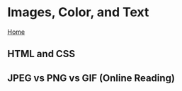 # Images, Color, and Text

[Home](../index.md)

## HTML and CSS

## JPEG vs PNG vs GIF (Online Reading)